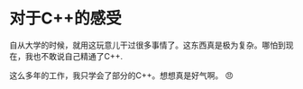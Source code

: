 # 对于C++的感受

自从大学的时候，就用这玩意儿干过很多事情了。这东西真是极为复杂。哪怕到现在，我也不敢说自己精通了C++.

这么多年的工作，我只学会了部分的C++。想想真是好气啊。  :angry:
